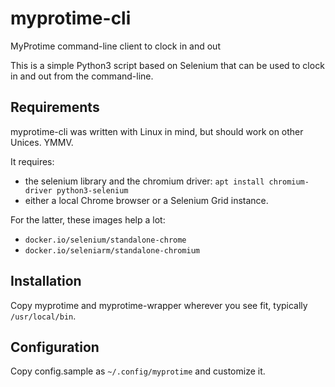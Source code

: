 # myprotime-cli

MyProtime command-line client to clock in and out

This is a simple Python3 script based on Selenium that can be used to clock in and out from the command-line.

## Requirements

myprotime-cli was written with Linux in mind, but should work on other Unices. YMMV.

It requires:

- the selenium library and the chromium driver: `apt install chromium-driver python3-selenium`
- either a local Chrome browser or a Selenium Grid instance.

For the latter, these images help a lot:

- `docker.io/selenium/standalone-chrome`
- `docker.io/seleniarm/standalone-chromium`

## Installation

Copy myprotime and myprotime-wrapper wherever you see fit, typically `/usr/local/bin`.

## Configuration

Copy config.sample as `~/.config/myprotime` and customize it. 
